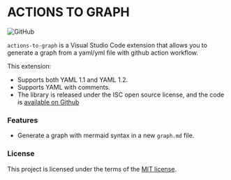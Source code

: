 # ACTIONS TO GRAPH
![GitHub](https://img.shields.io/github/license/oscarBack/actions-to-graph)

```actions-to-graph``` is a Visual Studio Code extension that allows you to generate a graph from a yaml/yml file with github action workflow.

This extension:
- Supports both YAML 1.1 and YAML 1.2.
- Supports YAML with comments.
- The library is released under the ISC open source license, and the code is [available on Github](https://github.com/oscarBack/actions-to-graph)

### Features
- Generate a graph with mermaid syntax in a new `graph.md` file.


### License
This project is licensed under the terms of the [MIT license](LICENSE).